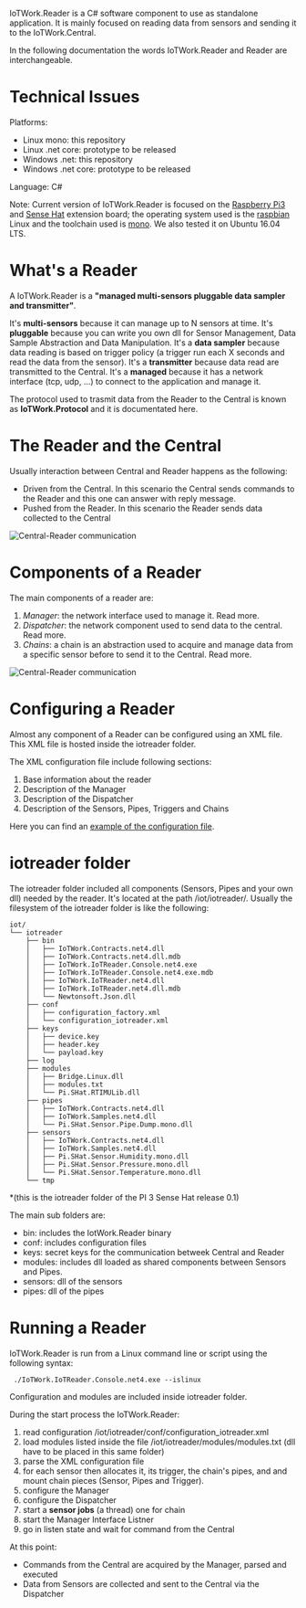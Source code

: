 
IoTWork.Reader is a C# software component to use as standalone application.
It is mainly focused on reading data from sensors and sending it to the IoTWork.Central.

In the following documentation the words IoTWork.Reader and Reader are interchangeable.

# Technical Issues

Platforms: 

* Linux mono: this repository
* Linux .net core: prototype to be released
* Windows .net: this repository
* Windows .net core: prototype to be released

Language: C#

Note: Current version of IoTWork.Reader is focused on the [Raspberry Pi3](https://www.raspberrypi.org/) and [Sense Hat](https://www.raspberrypi.org/products/sense-hat/) extension board; the operating system used is the [raspbian](https://www.raspbian.org/) Linux and the toolchain used is [mono](http://www.mono-project.com/). We also tested it on Ubuntu 16.04 LTS.

# What's a Reader

A IoTWork.Reader is a **"managed multi-sensors pluggable data sampler and transmitter"**.

It's **multi-sensors** because it can manage up to N sensors at time.
It's **pluggable** because you can write you own dll for Sensor Management, Data Sample Abstraction and Data Manipulation.
It's a **data sampler** because data reading is based on trigger policy (a trigger run each X seconds and read the data from the sensor).
It's a **transmitter** because data read are transmitted to the Central.
It's a **managed** because it has a network interface (tcp, udp, ...) to connect to the application and manage it.

The protocol used to trasmit data from the Reader to the Central is known as **IoTWork.Protocol** and it is documentated here.

# The Reader and the Central

Usually interaction between Central and Reader happens as the following:

* Driven from the Central. In this scenario the Central sends commands to the Reader and this one can answer with reply message.
* Pushed from the Reader. In this scenario the Reader sends data collected to the Central

![Central-Reader communication](https://rawgit.com/samnium/IoTWork.Reader/master/images/IoTWork.Central.Reader.Communication.png)


# Components of a Reader

The main components of a reader are:

1. *Manager*: the network interface used to manage it. Read more.
2. *Dispatcher*: the network component used to send data to the central. Read more.
3. *Chains*: a chain is an abstraction used to acquire and manage data from a specific sensor before to send it to the Central. Read more.

![Central-Reader communication](https://rawgit.com/samnium/IoTWork.Reader/master/images/IoTWork.Reader.View.Components.png)


# Configuring a Reader

Almost any component of a Reader can be configured using an XML file.
This XML file is hosted inside the iotreader folder.

The XML configuration file include following sections:

1. Base information about the reader
2. Description of the Manager
3. Description of the Dispatcher
4. Description of the Sensors, Pipes, Triggers and Chains 

Here you can find an [example of the configuration file](data/XmlConfiguration.md).

# iotreader folder

The iotreader folder included all components (Sensors, Pipes and your own dll) needed by the reader.
It's located at the path /iot/iotreader/.
Usually the filesystem of the iotreader folder is like the following:

```
iot/
└── iotreader
    ├── bin
    │   ├── IoTWork.Contracts.net4.dll
    │   ├── IoTWork.Contracts.net4.dll.mdb
    │   ├── IoTWork.IoTReader.Console.net4.exe
    │   ├── IoTWork.IoTReader.Console.net4.exe.mdb
    │   ├── IoTWork.IoTReader.net4.dll
    │   ├── IoTWork.IoTReader.net4.dll.mdb
    │   └── Newtonsoft.Json.dll
    ├── conf
    │   ├── configuration_factory.xml
    │   └── configuration_iotreader.xml
    ├── keys
    │   ├── device.key
    │   ├── header.key
    │   └── payload.key
    ├── log
    ├── modules
    │   ├── Bridge.Linux.dll
    │   ├── modules.txt
    │   └── Pi.SHat.RTIMULib.dll
    ├── pipes
    │   ├── IoTWork.Contracts.net4.dll
    │   ├── IoTWork.Samples.net4.dll
    │   └── Pi.SHat.Sensor.Pipe.Dump.mono.dll
    ├── sensors
    │   ├── IoTWork.Contracts.net4.dll
    │   ├── IoTWork.Samples.net4.dll
    │   ├── Pi.SHat.Sensor.Humidity.mono.dll
    │   ├── Pi.SHat.Sensor.Pressure.mono.dll
    │   └── Pi.SHat.Sensor.Temperature.mono.dll
    └── tmp
```

*(this is the iotreader folder of the PI 3 Sense Hat release 0.1)

The main sub folders are:

* bin: includes the IotWork.Reader binary
* conf: includes configuration files
* keys: secret keys for the communication betweek Central and Reader
* modules: includes dll loaded as shared components between Sensors and Pipes.
* sensors: dll of the sensors
* pipes: dll of the pipes

# Running a Reader

IoTWork.Reader is run from a Linux command line or script using the following syntax:

```
 ./IoTWork.IoTReader.Console.net4.exe --islinux
```

Configuration and modules are included inside iotreader folder.

During the start process the IoTWork.Reader:

1. read configuration /iot/iotreader/conf/configuration_iotreader.xml
2. load modules listed inside the file /iot/iotreader/modules/modules.txt (dll have to be placed in this same folder)
3. parse the XML configuration file
4. for each sensor then allocates it, its trigger, the chain's pipes, and and mount chain pieces (Sensor, Pipes and Trigger).
5. configure the Manager
6. configure the Dispatcher
7. start a **sensor jobs** (a thread) one for chain
8. start the Manager Interface Listner
9. go in listen state and wait for command from the Central

At this point:

* Commands from the Central are acquired by the Manager, parsed and executed
* Data from Sensors are collected and sent to the Central via the Dispatcher




